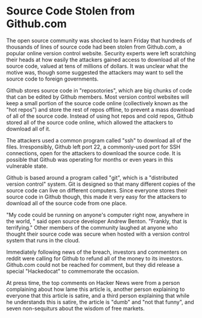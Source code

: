 # Source Code Stolen from Github.com

The open source community was shocked to learn Friday that hundreds of
thousands of lines of source code had been stolen from Github.com, a popular
online version control website. Security experts were left scratching their
heads at how easily the attackers gained access to download all of the source
code, valued at tens of millions of dollars. It was unclear what the motive
was, though some suggested the attackers may want to sell the source code to
foreign governments.

Github stores source code in "reposotories", which are big chunks of code that
can be edited by Github members. Most version control websites will keep a
small portion of the source code online (collectively known as the "hot repos")
and store the rest of repos offline, to prevent a mass download of all of the
source code. Instead of using hot repos and cold repos, Github stored all of the source code online, which allowed the attackers to download all of it.

The attackers used a common program called "ssh" to download all of the files.
Irresponsibly, Github left port 22, a commonly-used port for SSH connections,
open for the attackers to download the source code. It is possible that Github
was operating for months or even years in this vulnerable state.

Github is based around a program called "git", which is a "distributed version
control" system. Git is designed so that many different copies of the source
code can live on different computers. Since everyone stores their source code
in Github though, this made it very easy for the attackers to download all of
the source code from one place.

"My code could be running on anyone's computer right now, anywhere in
the world, " said open source developer Andrew Benton. "Frankly, that is
terrifying." Other members of the community laughed at anyone who thought their
source code was secure when hosted with a version control system that runs in
the cloud.

Immediately following news of the breach, investors and commenters on reddit
were calling for Github to refund all of the money to its investors. Github.com
could not be reached for comment, but they did release a special "Hackedocat"
to commemorate the occasion.

At press time, the top comments on Hacker News were from a person complaining
about how lame this article is, another person explaining to everyone that this
article is satire, and a third person explaining that while he understands this
is satire, the article is "dumb" and "not that funny", and seven non-sequiturs
about the wisdom of free markets.
